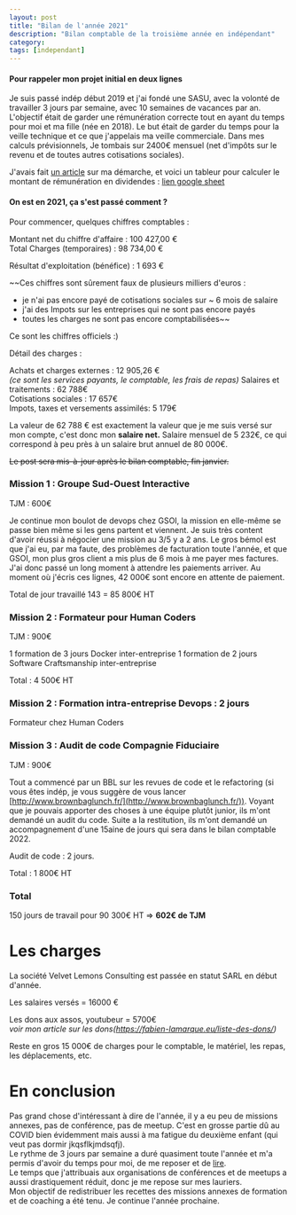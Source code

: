 ```yaml
---
layout: post
title: "Bilan de l'année 2021"
description: "Bilan comptable de la troisième année en indépendant"
category: 
tags: [independant]
---
```


#### Pour rappeler mon projet initial en deux lignes  

Je suis passé indép début 2019 et j'ai fondé une SASU, avec la volonté de travailler 3 jours par semaine, avec 10 semaines de vacances par an.
L'objectif était de garder une rémunération correcte tout en ayant du temps pour moi et ma fille (née en 2018). Le but était de garder du temps pour la veille technique et ce que j'appelais ma veille commerciale.
Dans mes calculs prévisionnels, Je tombais sur 2400€ mensuel (net d'impôts sur le revenu et de toutes autres cotisations sociales).

J'avais fait [un article](http://fabien-lamarque.eu/3-jours-pour-eux,-4-jours-pour-moi/) sur ma démarche, et voici un tableur pour calculer le montant de rémunération en dividendes : [lien google sheet](https://docs.google.com/spreadsheets/d/1DEdNL_318McOga50-6V5iCfooWyqcsC3P1HbeO1dX-c/edit?usp=sharing)

#### On est en 2021, ça s'est passé comment ?

Pour commencer, quelques chiffres comptables : 

Montant net du chiffre d'affaire : 100 427,00 €     
Total Charges (temporaires) :  98 734,00 €

Résultat d'exploitation (bénéfice) : 1 693 €     

~~Ces chiffres sont sûrement faux de plusieurs milliers d'euros : 
* je n'ai pas encore payé de cotisations sociales sur ~ 6 mois de salaire
* j'ai des Impots sur les entreprises qui ne sont pas encore payés
* toutes les charges ne sont pas encore comptabilisées~~

Ce sont les chiffres officiels :)

Détail des charges : 

Achats et charges externes : 12 905,26 €     
_(ce sont les services payants, le comptable, les frais de repas)_
Salaires et traitements : 62 788€         
Cotisations sociales : 17 657€         
Impots, taxes et versements assimilés: 5 179€

La valeur de 62 788 € est exactement la valeur que je me suis versé sur mon compte, c'est donc mon **salaire net.**
Salaire mensuel de 5 232€, ce qui correspond à peu près à un salaire brut annuel de 80 000€.

~~Le post sera mis-à-jour après le bilan comptable, fin janvier.~~

### Mission 1 : Groupe Sud-Ouest Interactive

TJM : 600€

Je continue mon boulot de devops chez GSOI, la mission en elle-même se passe bien 
même si les gens partent et viennent. Je suis très content d'avoir réussi à négocier une mission 
au 3/5 y a 2 ans. Le gros bémol est que j'ai eu, par ma faute, des problèmes de facturation toute l'année, et que GSOI, mon
plus gros client a mis plus de 6 mois à me payer mes factures. J'ai donc passé un long moment à attendre les paiements 
arriver. Au moment où j'écris ces lignes, 42 000€ sont encore en attente de paiement.

Total de jour travaillé 143 = 85 800€ HT

### Mission 2 : Formateur pour Human Coders

TJM : 900€

1 formation de 3 jours Docker inter-entreprise
1 formation de 2 jours Software Craftsmanship inter-entreprise

Total : 4 500€ HT


### Mission 2 : Formation intra-entreprise Devops : 2 jours

Formateur chez Human Coders

### Mission 3 : Audit de code Compagnie Fiduciaire

TJM : 900€ 

Tout a commencé par un BBL sur les revues de code et le refactoring (si vous êtes indép, je vous suggère de vous lancer
 [http://www.brownbaglunch.fr/](http://www.brownbaglunch.fr/)). Voyant que je pouvais apporter des choses à une équipe 
plutôt junior, ils m'ont demandé un audit du code. Suite a la restitution, ils m'ont demandé un accompagnement d'une 15aine de 
jours qui sera dans le bilan comptable 2022.

Audit de code : 2 jours.

Total : 1 800€ HT


### Total 
 
150 jours de travail pour 90 300€ HT => **602€ de TJM**



# Les charges

La société Velvet Lemons Consulting est passée en statut SARL en début d'année.

Les salaires versés = 16000 €

Les dons aux assos, youtubeur = 5700€       
*voir mon article sur les dons(https://fabien-lamarque.eu/liste-des-dons/)*

Reste en gros 15 000€ de charges pour le comptable, le matériel, les repas, les déplacements, etc.

# En conclusion

Pas grand chose d'intéressant à dire de l'année, il y a eu peu de missions annexes, pas de conférence, pas de meetup. C'est
en grosse partie dû au COVID bien évidemment mais aussi à ma fatigue du deuxième enfant (qui veut pas dormir jkqsflkjmdsqfj).            
Le rythme de 3 jours par semaine a duré quasiment toute l'année et m'a permis d'avoir du temps pour moi, de me reposer et de [lire](https://fabien-lamarque.eu/Livres-lus-en-2021/).            
Le temps que j'attribuais aux organisations de conférences et de meetups a aussi drastiquement réduit, donc je me 
repose sur mes lauriers.               
Mon objectif de redistribuer les recettes des missions annexes de formation et de coaching a été tenu. Je continue l'année
prochaine.



